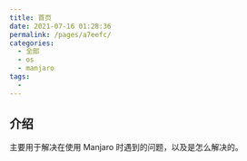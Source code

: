 ```yaml
---
title: 首页
date: 2021-07-16 01:28:36
permalink: /pages/a7eefc/
categories: 
  - 全部
  - os
  - manjaro
tags: 
  - 
---
```


## 介绍

主要用于解决在使用 Manjaro 时遇到的问题，以及是怎么解决的。

